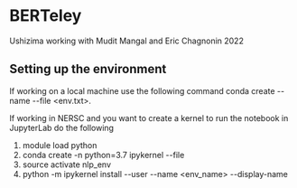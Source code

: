 # BERTeley
Ushizima working with Mudit Mangal and Eric Chagnonin 2022

## Setting up the environment
If working on a local machine use the following command conda create --name <env name> --file <env.txt>.

If working in NERSC and you want to create a kernel to run the notebook in JupyterLab do the following
1. module load python
2. conda create -n <env name> python=3.7 ipykernel --file <path to env.txt>
3. source activate nlp_env
4. python -m ipykernel install --user --name <env_name> --display-name <display name of env>
